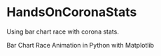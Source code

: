 # HandsOnCoronaStats
Using bar chart race with corona stats.

Bar Chart Race Animation in Python with Matplotlib
